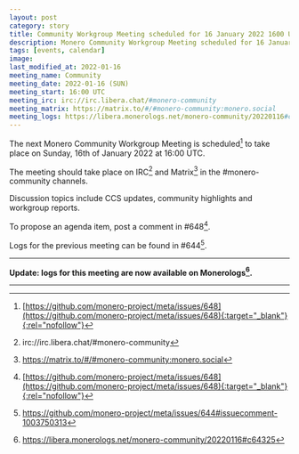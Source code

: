 ```yaml
---
layout: post
category: story
title: Community Workgroup Meeting scheduled for 16 January 2022 1600 UTC
description: Monero Community Workgroup Meeting scheduled for 16 January 2022 1600 UTC on IRC and Matrix.
tags: [events, calendar]
image: 
last_modified_at: 2022-01-16
meeting_name: Community
meeting_date: 2022-01-16 (SUN)
meeting_start: 16:00 UTC
meeting_irc: irc://irc.libera.chat/#monero-community
meeting_matrix: https://matrix.to/#/#monero-community:monero.social
meeting_logs: https://libera.monerologs.net/monero-community/20220116#c64325
---
```


The next Monero Community Workgroup Meeting is scheduled[^1] to take place on Sunday, 16th of January 2022 at 16:00 UTC.

The meeting should take place on IRC[^2] and Matrix[^3] in the #monero-community channels.

Discussion topics include CCS updates, community highlights and workgroup reports.

To propose an agenda item, post a comment in #648[^1].

Logs for the previous meeting can be found in #644[^4].

---

**Update: logs for this meeting are now available on Monerologs[^5].**

---

[^1]: [https://github.com/monero-project/meta/issues/648](https://github.com/monero-project/meta/issues/648){:target="_blank"}{:rel="nofollow"}
[^2]: irc://irc.libera.chat/#monero-community
[^3]: https://matrix.to/#/#monero-community:monero.social
[^4]: https://github.com/monero-project/meta/issues/644#issuecomment-1003750313
[^5]: https://libera.monerologs.net/monero-community/20220116#c64325
